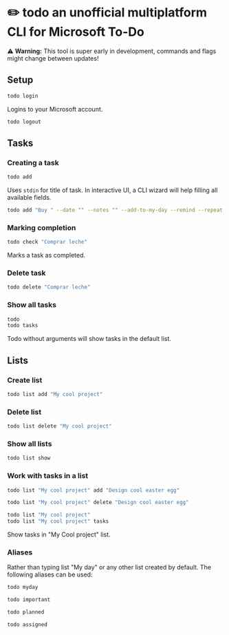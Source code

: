 # ✏️ todo an unofficial multiplatform CLI for Microsoft To-Do

⚠️ **Warning:** This tool is super early in development, commands and flags might change between updates!

## Setup
```bash
todo login
```
Logins to your Microsoft account.

```bash
todo logout
```

## Tasks
### Creating a task
```bash
todo add
```
Uses `stdin` for title of task. In interactive UI, a CLI wizard will help filling all available fields.

```bash
todo add "Buy " --date "" --notes "" --add-to-my-day --remind --repeat weekly --checklist "" --checklist "" --file "" --file ""
```

### Marking completion
```bash
todo check "Comprar leche"
```
Marks a task as completed.

### Delete task
```bash
todo delete "Comprar leche"
```

### Show all tasks
```bash
todo
todo tasks
```
Todo without arguments will show tasks in the default list.

## Lists
### Create list
```bash
todo list add "My cool project"
```

### Delete list
```bash
todo list delete "My cool project"
```

### Show all lists
```bash
todo list show
```

### Work with tasks in a list
```bash
todo list "My cool project" add "Design cool easter egg"
```

```bash
todo list "My cool project" delete "Design cool easter egg"
```

```bash
todo list "My cool project"
todo list "My cool project" tasks
```
Show tasks in "My Cool project" list.

### Aliases
Rather than typing list "My day" or any other list created by default. The following aliases can be used:

```bash
todo myday
```

```bash
todo important
```

```bash
todo planned
```

```bash
todo assigned
```
